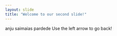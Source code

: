 ```yaml
---
layout: slide
title: "Welcome to our second slide!"
---
```

anju saimaias pardede
Use the left arrow to go back!
